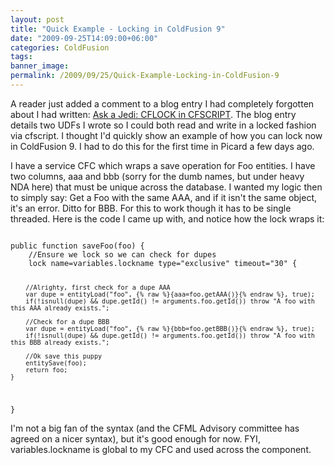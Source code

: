 ```yaml
---
layout: post
title: "Quick Example - Locking in ColdFusion 9"
date: "2009-09-25T14:09:00+06:00"
categories: ColdFusion 
tags: 
banner_image: 
permalink: /2009/09/25/Quick-Example-Locking-in-ColdFusion-9
---
```


A reader just added a comment to a blog entry I had completely forgotten about I had written: <a href="http://www.raymondcamden.com/index.cfm/2005/8/12/Ask-a-Jedi-CFLOCK-in-CFSCRIPT">Ask a Jedi: CFLOCK in CFSCRIPT</a>. The blog entry details two UDFs I wrote so I could both read and write in a locked fashion via cfscript. I thought I'd quickly show an example of how you can lock now in ColdFusion 9. I had to do this for the first time in Picard a few days ago.
<!--more-->
I have a service CFC which wraps a save operation for Foo entities. I have two columns, aaa and bbb (sorry for the dumb names, but under heavy NDA here) that must be unique across the database. I wanted my logic then to simply say: Get a Foo with the same AAA, and if it isn't the same object, it's an error. Ditto for BBB. For this to work though it has to be single threaded. Here is the code I came up with, and notice how the lock wraps it:

<code>
public function saveFoo(foo) {
	//Ensure we lock so we can check for dupes 
	lock name=variables.lockname type="exclusive" timeout="30" {

		//Alrighty, first check for a dupe AAA
		var dupe = entityLoad("foo", {% raw %}{aaa=foo.getAAA()}{% endraw %}, true);
		if(!isnull(dupe) && dupe.getId() != arguments.foo.getId()) throw "A foo with this AAA already exists.";
			
		//Check for a dupe BBB
		var dupe = entityLoad("foo", {% raw %}{bbb=foo.getBBB()}{% endraw %}, true);
		if(!isnull(dupe) && dupe.getId() != arguments.foo.getId()) throw "A foo with this BBB already exists.";
			
		//Ok save this puppy
		entitySave(foo);
		return foo;
	}
}
</code>

I'm not a big fan of the syntax (and the CFML Advisory committee has agreed on a nicer syntax), but it's good enough for now. FYI, variables.lockname is global to my CFC and used across the component.